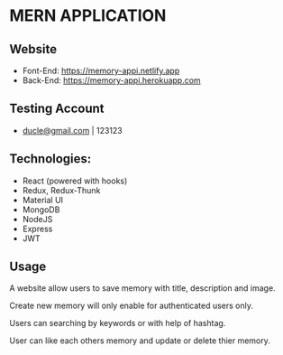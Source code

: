 # MERN APPLICATION

## Website
- Font-End: https://memory-appi.netlify.app
- Back-End: https://memory-appi.herokuapp.com

## Testing Account
- ducle@gmail.com | 123123

## Technologies:
- React (powered with hooks)
- Redux, Redux-Thunk
- Material UI
- MongoDB
- NodeJS
- Express
- JWT
  
## Usage

A website allow users to save memory with title, description and image. 

Create new memory will only enable for authenticated users only.

Users can searching by keywords or with help of hashtag.

User can like each others memory and update or delete thier memory.